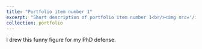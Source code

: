 ```yaml
---
title: "Portfolio item number 1"
excerpt: "Short description of portfolio item number 1<br/><img src='/images/Funny_Cover.pdf'>"
collection: portfolio
---
```


I drew this funny figure for my PhD defense.

